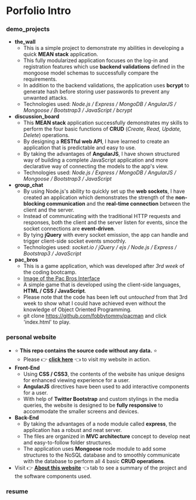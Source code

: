 # Porfolio Intro

### demo_projects
* __the_wall__
	* This is a simple project to demonstrate my abilities in developing a quick __MEAN stack__ application.
	* This fully modularized application focuses on the log-in and registration features which use __backend validations__ defined in the mongoose model schemas to successfully compare the requirements.
	* In addition to the backend validations, the application uses __bcrypt__ to generate hash before storing user passwords to prevent any unwanted attacks.
	* Technologies used: _Node.js / Express / MongoDB / AngularJS / Mongoose / Bootstrap3 / JavaScript / bcrypt_
* __discussion_board__
	* This __MEAN stack__ application successfully demonstrates my skills to perform the four basic functions of  __CRUD__ (_Create, Read, Update, Delete_) operations.
	* By designing a __RESTful web API__, I have learned to create an application that is predictable and easy to use.
	* By taking the advantages of __AngularJS__, I have shown structured way of building a complete JavaScript application and more declarative way of connecting the models to the app's view.
	* Technologies used: _Node.js / Express / MongoDB / AngularJS / Mongoose / Bootstrap3 / JavaScript_
* __group_chat__
	* By using Node.js's ability to quickly set up the __web sockets__, I have created an application which demonstrates the strength of the __non-blocking communication__ and the  __real-time connection__ between the client and the server.
	* Instead of communicating with the traditional HTTP requests and responses, both the client and the server listen for events, since the socket connections are __event-driven__.
	* By tying __jQuery__ with every socket emission, the app can handle and trigger client-side socket events smoothly.
	* Technologies used: _socket.io / jQuery / ejs / Node.js / Express / Bootstrap3 / JavaScript_
* __pac_bros__
	* This is a game application, which was developed after _3rd week_ of the coding bootcamp.
	* [Image of the Pac Bros Interface](https://drive.google.com/file/d/0B-cyVTiJNAJTZl91ekstTWlfZG8/view?usp=sharing)
	* A simple game that is developed using the client-side languages, __HTML / CSS / JavaScript__.
	* Please note that the code has been left out _untouched_ from that 3rd week to show what I could have achieved even without the knowledge of Object Oriented Programming.
	* git clone https://github.com/fobbytommy/pacman and click 'index.html' to play.


### personal website
*  :star: __This repo contains the source code without any data.__ :star:
 	* Please :point_right: __[click here](http://tommy-oh.com)__ :point_left: to visit my website in action.
*	__Front-End__
	* Using __CSS / CSS3__, the contents of the website has unique designs for enhanced viewing experience for a user.
	* __AngularJS__ directives have been used to add interactive components for a user.
	* With help of __Twitter Bootstrap__ and custom stylings in the media queries, the website is designed to be __fully responsive__ to accommodate the smaller screens and devices.   
*	__Back-End__
	* By taking the advantages of a node module called __express__, the application has a robust and neat server.
	* The files are organized in __MVC architecture__ concept to develop neat and easy-to-follow folder structures.
	* The application uses __Mongoose__ node module to add some structures to the NoSQL database and to smoothly communicate with the database to perform all 4 basic __CRUD operations__.
*	Visit :point_right: __[About this website](http://tommy-oh.com/#/about)__ :point_left: tab to see a summary of the project and the software components used.

### resume
